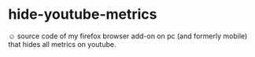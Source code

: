# hide-youtube-metrics
☺️ source code of my firefox browser add-on on pc (and formerly mobile) that hides all metrics on youtube.
